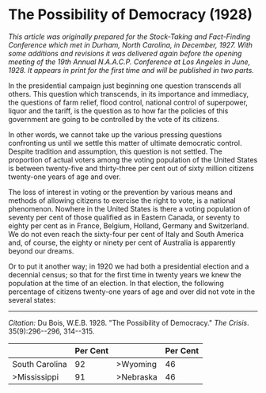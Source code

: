 <!--
title:   The Possibility of Democracy
author:  Du Bois, W.E.B.
journal: The Crisis
year:    1928
volume:  35
issue:   9
pages:   296--296, 314--315
-->
# The Possibility of Democracy (1928)

*This article was originally prepared for the Stock-Taking and Fact-Finding Conference which met in Durham, North Carolina, in December, 1927. With some additions and revisions it was delivered again before the opening meeting of the 19th Annual N.A.A.C.P. Conference at Los Angeles in June, 1928. It appears in print for the first time and will be published in two parts.*

In the presidential campaign just beginning one question transcends all others. This question which transcends, in its importance and immediacy, the questions of farm relief, flood control, national control of superpower, liquor and the tariff, is the question as to how far the policies of this government are going to be controlled by the vote of its citizens. 

In other words, we cannot take up the various pressing questions confronting us until we settle this matter of ultimate democratic control. Despite tradition and assumption, this question is not settled. The proportion of actual voters among the voting population of the United States is between twenty-five and thirty-three per cent out of sixty million citizens twenty-one years of age and over.

The loss of interest in voting or the prevention by various means and methods of allowing citizens to exercise the right to vote, is a national phenomenon. Nowhere in the United States is there a voting population of seventy per cent of those qualified as in Eastern Canada, or seventy to eighty per cent as in France, Belgium, Holland, Germany and Switzerland. We do not even reach the sixty-four per cent of Italy and South America and, of course, the eighty or ninety per cent of Australia is apparently beyond our dreams. 

Or  to put it another way; in 1920 we had both a presidential election and a decennial census; so that for the first time in twenty years we knew the population at the time of an election. In that election, the following percentage of citizens twenty-one years of age and over did not vote in the several states: 

<table>
<thead>
  <tr>
    <th></th>
    <th>Per Cent</th>
    <th></th>
    <th>Per Cent</th>
  </tr>
</thead>
<tbody>
  <tr>
    <td class="dot-cell">South Carolina</td>
    <td>92</td>
    <td class="dot-cell">>Wyoming</td>
    <td>46</td>
  </tr>
  <tr>
    <td class="dot-cell">>Mississippi</td>
    <td>91</td>
    <td class="dot-cell">>Nebraska</td>
    <td >46</td>
  </tr>

_________________
*Citation:* Du Bois, W.E.B. 1928. "The Possibility of Democracy." *The Crisis*. 35(9):296--296, 314--315.